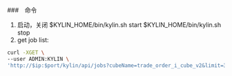 ###　命令
1. 启动，关闭
\$KYLIN_HOME/bin/kylin.sh start
\$KYLIN_HOME/bin/kylin.sh stop
2. get job list:
```bash
curl -XGET \
--user ADMIN:KYLIN \
'http://$ip:$port/kylin/api/jobs?cubeName=trade_order_i_cube_v2&limit=30&offset=0&projectName=yike_flow&timeFilter=2&status=4'
```